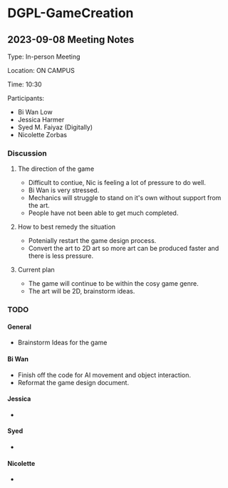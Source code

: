 # DGPL-GameCreation
## 2023-09-08 Meeting Notes
Type: In-person Meeting

Location: ON CAMPUS

Time: 10:30

Participants:
- Bi Wan Low
- Jessica Harmer
- Syed M. Faiyaz (Digitally)
- Nicolette Zorbas

### Discussion
1. The direction of the game
    
    - Difficult to contiue, Nic is feeling a lot of pressure to do well.
    - Bi Wan is very stressed.
    - Mechanics will struggle to stand on it's own without support from the art.
    - People have not been able to get much completed.

2. How to best remedy the situation

    - Potenially restart the game design process.
    - Convert the art to 2D art so more art can be produced faster and there is less pressure.

3. Current plan

    - The game will continue to be within the cosy game genre.
    - The art will be 2D, brainstorm ideas.

### TODO
#### General
- Brainstorm Ideas for the game

#### Bi Wan
- Finish off the code for AI movement and object interaction.
- Reformat the game design document.

#### Jessica
- 

#### Syed
- 

#### Nicolette
- 